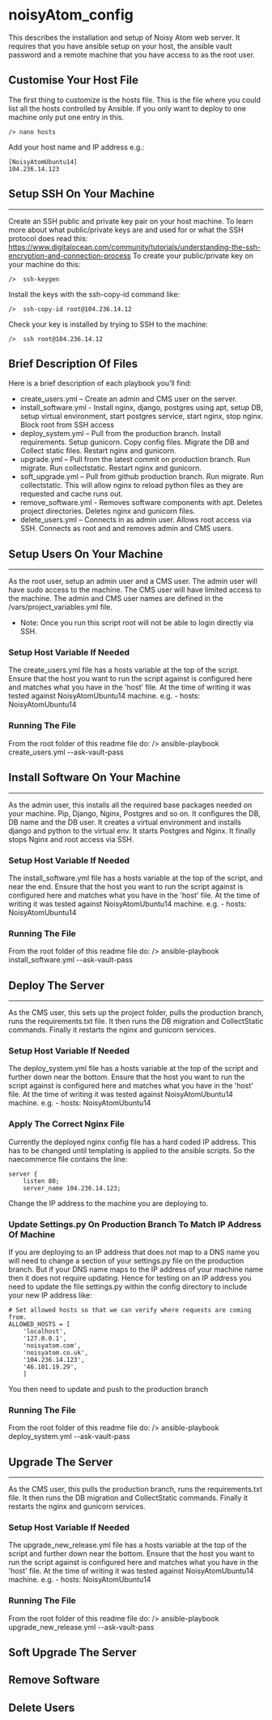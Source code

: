 # noisyAtom_config
This describes the installation and setup of Noisy Atom web server. It requires that you have ansible setup on your
host, the ansible vault password and a remote machine that you have access to as the root user. 



## Customise Your Host File
The first thing to customize is the hosts file. This is the file where you could list all the hosts controlled by Ansible. 
If you only want to deploy to one machine only put one entry in this.

	/> nano hosts
	
Add your host name and IP address e.g.:
	
	[NoisyAtomUbuntu14]
	104.236.14.123



## Setup SSH On Your Machine
----------------------------
Create an SSH public and private key pair on your host machine. To learn more about what public/private keys are 
and used for or what the SSH protocol does read this:
https://www.digitalocean.com/community/tutorials/understanding-the-ssh-encryption-and-connection-process
To create your public/private key on your machine do this:

	/>  ssh-keygen

Install the keys with the ssh-copy-id command like:

	/>  ssh-copy-id root@104.236.14.12
	
Check your key is installed by trying to SSH to the machine:

	/>  ssh root@104.236.14.12	



## Brief Description Of Files
Here is a brief description of each playbook you’ll find:
* create_users.yml      – Create an admin and CMS user on the server.
* install_software.yml  - Install nginx, django, postgres using apt, setup DB, setup virtual environment, start 
	postgres service, start nginx, stop nginx. Block root from SSH access
* deploy_system.yml     – Pull from the production branch. Install requirements. Setup gunicorn. Copy config files. 
	Migrate the DB and Collect static files. Restart nginx and gunicorn.
* upgrade.yml           – Pull from the latest commit on production branch. Run migrate. Run collectstatic. 
	Restart nginx and gunicorn.
* soft_upgrade.yml      – Pull from github production branch. Run migrate. Run collectstatic. This will allow nginx 
	to reload python files as they are requested and cache runs out.
* remove_software.yml   - Removes software components with apt. Deletes project directories. Deletes nginx and
	gunicorn files.
* delete_users.yml      – Connects in as admin user. Allows root access via SSH. Connects as root and and removes 
	admin and CMS users.
		


## Setup Users On Your Machine
------------------------------
As the root user, setup an admin user and a CMS user. The admin user will have sudo access to the machine. The CMS 
user will have limited access to the machine. The admin and CMS user names are defined in the /vars/project_variables.yml file.
* Note: Once you run this script root will not be able to login directly via SSH.

### Setup Host Variable If Needed
The create_users.yml file has a hosts variable at the top of the script. Ensure that the host you want to run the script against 
is configured here  and matches what you have in the 'host' file. At the time of writing it was tested against NoisyAtomUbuntu14 
machine. e.g.
	- hosts: NoisyAtomUbuntu14

### Running The File
From the root folder of this readme file do:
	/> ansible-playbook create_users.yml  --ask-vault-pass



## Install Software On Your Machine
-----------------------------------
As the admin user, this installs all the required base packages needed on your machine. Pip, Django, Nginx, Postgres and so on. 
It configures the DB, DB name and the DB user. It creates a virtual environment and installs django and python to the virtual 
env. It starts Postgres and Nginx. It finally stops Nginx and root access via SSH.

### Setup Host Variable If Needed
The install_software.yml file has a hosts variable at the top of the script, and near the end. Ensure that the host you want to 
run the script against is configured here  and matches what you have in the 'host' file. At the time of writing it was tested against 
NoisyAtomUbuntu14 machine. e.g.
	- hosts: NoisyAtomUbuntu14

### Running The File
From the root folder of this readme file do:
	/> ansible-playbook install_software.yml  --ask-vault-pass



## Deploy The Server
---------------------
As the CMS user, this sets up the project folder, pulls the production branch, runs the requirements.txt file. It
then runs the DB migration and CollectStatic commands. Finally it restarts the nginx and gunicorn services.

### Setup Host Variable If Needed
The deploy_system.yml file has a hosts variable at the top of the script and further down near the bottom. Ensure that the 
host you want to run the script against is configured here and matches what you have in the 'host' file. At the time of writing 
it was tested against NoisyAtomUbuntu14 machine. e.g.
	- hosts: NoisyAtomUbuntu14

### Apply The Correct Nginx File
Currently the deployed nginx config file has a hard coded IP address. This has to be changed until templating is applied to 
the ansible scripts. So the naecommerce file contains the line:

	server {
	    listen 80;
	    server_name 104.236.14.123;

Change the IP address to the machine you are deploying to.

### Update Settings.py On Production Branch To Match IP Address Of Machine
If you are deploying to an IP address that does not map to a DNS name you will need to change a section of your settings.py file
on the production branch. But if your DNS name maps to the IP address of your machine name then it does not require updating.
Hence for testing on an IP address you need to update the file settings.py within the config directory to include your new IP address
like:

    # Set allowed hosts so that we can verify where requests are coming from.
    ALLOWED_HOSTS = [
        'localhost',
        '127.0.0.1',
        'noisyatom.com',
        'noisyatom.co.uk',
        '104.236.14.123',
        '46.101.19.29',
        ]

You then need to update and push to the production branch

### Running The File
From the root folder of this readme file do:
	/> ansible-playbook deploy_system.yml  --ask-vault-pass


## Upgrade The Server
---------------------
As the CMS user, this pulls the production branch, runs the requirements.txt file. It then runs the DB migration and 
CollectStatic commands. Finally it restarts the nginx and gunicorn services.

### Setup Host Variable If Needed
The upgrade_new_release.yml file has a hosts variable at the top of the script and further down near the bottom. Ensure that 
the host you want to run the script against is configured here and matches what you have in the 'host' file. At the time of 
writing it was tested against NoisyAtomUbuntu14 machine. e.g.
	- hosts: NoisyAtomUbuntu14

### Running The File
From the root folder of this readme file do:
	/> ansible-playbook upgrade_new_release.yml  --ask-vault-pass



## Soft Upgrade The Server


## Remove Software


## Delete Users


